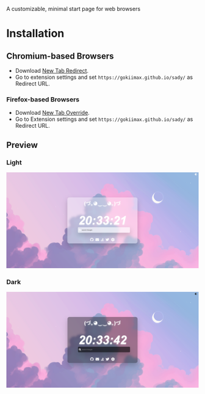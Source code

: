 A customizable, minimal start page for web browsers

# Installation
## Chromium-based Browsers
- Download [New Tab Redirect](https://chrome.google.com/webstore/detail/new-tab-redirect/icpgjfneehieebagbmdbhnlpiopdcmna).
- Go to extension settings and set `https://gokiimax.github.io/sady/` as Redirect URL.

### Firefox-based Browsers
- Download [New Tab Override](https://addons.mozilla.org/en-US/firefox/addon/new-tab-override/).
- Go to Extension settings and set `https://gokiimax.github.io/sady/` as Redirect URL.

## Preview
### Light
<p align="center">
  <img src="preview_light.png">
</p>

### Dark
<p align="center">
  <img src="preview_dark.png">
</p>
